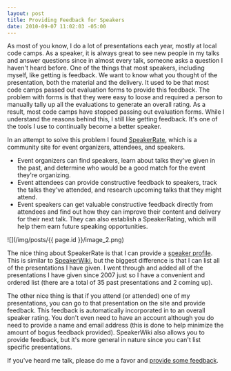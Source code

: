 ```yaml
---
layout: post
title: Providing Feedback for Speakers
date: 2010-09-07 11:02:03 -05:00
---
```


As most of you know, I do a lot of presentations each year, mostly at local code camps. As a speaker, it is always great to see new people in my talks and answer questions since in almost every talk, someone asks a question I haven't heard before. One of the things that most speakers, including myself, like getting is feedback. We want to know what you thought of the presentation, both the material and the delivery. It used to be that most code camps passed out evaluation forms to provide this feedback. The problem with forms is that they were easy to loose and required a person to manually tally up all the evaluations to generate an overall rating. As a result, most code camps have stopped passing out evaluation forms. While I understand the reasons behind this, I still like getting feedback. It's one of the tools I use to continually become a better speaker. 

In an attempt to solve this problem I found [SpeakerRate](http://speakerrate.com), which is a community site for event organizers, attendees, and speakers.

*   Event organizers can find speakers, learn about talks they've given in the past, and determine who would be a good match for the event they're organizing. 
*   Event attendees can provide constructive feedback to speakers, track the talks they've attended, and research upcoming talks that they might attend. 
*   Event speakers can get valuable constructive feedback directly from attendees and find out how they can improve their content and delivery for their next talk. They can also establish a SpeakerRating, which will help them earn future speaking opportunities.  

![](/img/posts/{{ page.id }}/image_2.png)

The nice thing about SpeakerRate is that I can provide a [speaker profile](http://speakerrate.com/sdorman). This is similar to [SpeakerWiki](http://speakerwiki.org/speakers/Scott_Dorman), but the biggest difference is that I can list all of the presentations I have given. I went through and added all of the presentations I have given since 2007 just so I have a convenient and ordered list (there are a total of 35 past presentations and 2 coming up).

The other nice thing is that if you attend (or attended) one of my presentations, you can go to that presentation on the site and provide feedback. This feedback is automatically incorporated in to an overall speaker rating. You don't even need to have an account although you do need to provide a name and email address (this is done to help minimize the amount of bogus feedback provided). SpeakerWiki also allows you to provide feedback, but it's more general in nature since you can't list specific presentations.

If you've heard me talk, please do me a favor and [provide some feedback](http://speakerrate.com/sdorman). 
